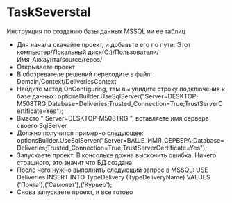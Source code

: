 # TaskSeverstal
Инструкция по созданию базы данных MSSQL ии ее таблиц
- Для начала скачайте проект, и добавьте его по пути: Этот компьютер/Локальный диск(C:)/Пользователи/Имя_Аккаунта/source/repos/
- Открываете проект
- В обозревателе решений переходите в файл: Domain/Context/DeliveriesContext
- Найдите метод OnConfiguring, там вы увидите строку подключения к базе данных: optionsBuilder.UseSqlServer("Server=DESKTOP-M508TRG;Database=Deliveries;Trusted_Connection=True;TrustServerCertificate=Yes");
- Вместо " Server=DESKTOP-M508TRG ", вставляете имя сервера своего SqlServer
- Должно получится примерно следующее: optionsBuilder.UseSqlServer("Server=ВАШЕ_ИМЯ_СЕРВЕРА;Database=Deliveries;Trusted_Connection=True;TrustServerCertificate=Yes");
- Запускаете проект. В консольке дожна выскочить ошибка. Ничего страшного, это значит что БД создана
- После чего нужно выполнить следующий запрос в MSSQL: USE Deliveries INSERT INTO TypeDelivery (TypeDeliveryName) VALUES ('Почта'),('Самолет'),('Курьер');
- Снова запускаете проект, и все готово
